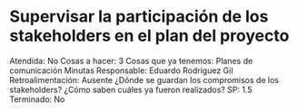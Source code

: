 # Supervisar la participación de los stakeholders en el plan del proyecto

Atendida: No
Cosas a hacer: 3
Cosas que ya tenemos: Planes de comunicación
Minutas
Responsable: Eduardo Rodríguez Gil
Retroalimentación: Ausente
¿Dónde se guardan los 
compromisos de los stakeholders?
¿Cómo saben cuáles ya fueron realizados?
SP: 1.5
Terminado: No